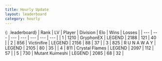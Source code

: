 ```yaml
---
title: Hourly Update
layout: leaderboard
category: hourly
---
```


{: .leaderboard}
| Rank | LV | Player | Division | Elo | Wins | Losses |
| --- | --- | --- | --- | --- | --- | --- |
| <span data-change="0">1</span> | 1210 | <span title="ID: 315148">GryphonEX</span> | LEGEND | <span data-change="7">2188</span> | <span data-change="1">121</span> | <span data-change="0">40</span> |
| <span data-change="0">2</span> | 856 | <span title="ID: 112242">Victinifire</span> | LEGEND | <span data-change="0">2156</span> | <span data-change="0">88</span> | <span data-change="0">37</span> |
| <span data-change="0">3</span> | 825 | <span title="ID: 66144">R U N A W A Y</span> | LEGEND | <span data-change="0">2105</span> | <span data-change="0">80</span> | <span data-change="0">35</span> |
| <span data-change="1">4</span> | 811 | <span title="ID: 163201">Crystal Flames</span> | LEGEND | <span data-change="0">2097</span> | <span data-change="0">112</span> | <span data-change="0">57</span> |
| <span data-change="-1">5</span> | 730 | <span title="ID: 520098">Mutant Kuimeshi</span> | LEGEND | <span data-change="-16">2085</span> | <span data-change="1">68</span> | <span data-change="2">32</span> |